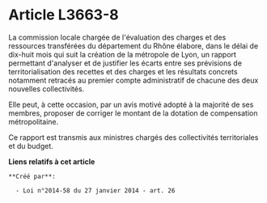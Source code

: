 # Article L3663-8

La commission locale chargée de l'évaluation des charges et des ressources transférées du département du Rhône élabore, dans
le délai de dix-huit mois qui suit la création de la métropole de Lyon, un rapport permettant d'analyser et de justifier les
écarts entre ses prévisions de territorialisation des recettes et des charges et les résultats concrets notamment retracés au
premier compte administratif de chacune des deux nouvelles collectivités.

Elle peut, à cette occasion, par un avis motivé adopté à la majorité de ses membres, proposer de corriger le montant de la
dotation de compensation métropolitaine.

Ce rapport est transmis aux ministres chargés des collectivités territoriales et du budget.

**Liens relatifs à cet article**

	**Créé par**:

	  - Loi n°2014-58 du 27 janvier 2014 - art. 26
